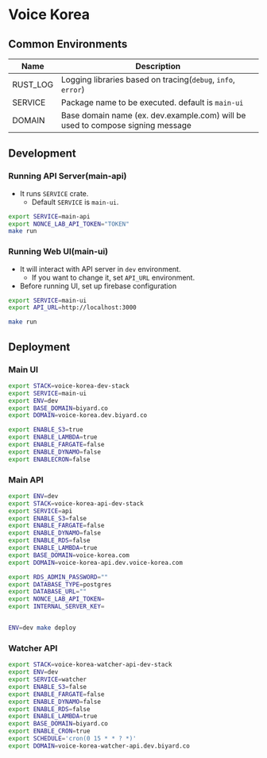 # Voice Korea

## Common Environments
| Name     | Description                                                                    |
|----------|--------------------------------------------------------------------------------|
| RUST_LOG | Logging libraries based on tracing(`debug`, `info`, `error`)                   |
| SERVICE  | Package name to be executed. default is `main-ui`                              |
| DOMAIN   | Base domain name (ex. dev.example.com) will be used to compose signing message |


## Development
### Running API Server(main-api)
- It runs `SERVICE` crate.
  - Default `SERVICE` is `main-ui`.

``` bash
export SERVICE=main-api
export NONCE_LAB_API_TOKEN="TOKEN"
make run
```

### Running Web UI(main-ui)
- It will interact with API server in `dev` environment.
  - If you want to change it, set `API_URL` environment.
- Before running UI, set up firebase configuration

``` bash
export SERVICE=main-ui
export API_URL=http://localhost:3000

make run
```


## Deployment
### Main UI

``` bash
export STACK=voice-korea-dev-stack
export SERVICE=main-ui
export ENV=dev
export BASE_DOMAIN=biyard.co
export DOMAIN=voice-korea.dev.biyard.co

export ENABLE_S3=true
export ENABLE_LAMBDA=true
export ENABLE_FARGATE=false
export ENABLE_DYNAMO=false
export ENABLECRON=false


```

### Main API

``` bash
export ENV=dev
export STACK=voice-korea-api-dev-stack
export SERVICE=api
export ENABLE_S3=false
export ENABLE_FARGATE=false
export ENABLE_DYNAMO=false
export ENABLE_RDS=false
export ENABLE_LAMBDA=true
export BASE_DOMAIN=voice-korea.com
export DOMAIN=voice-korea-api.dev.voice-korea.com

export RDS_ADMIN_PASSWORD=""
export DATABASE_TYPE=postgres
export DATABASE_URL=""
export NONCE_LAB_API_TOKEN=
export INTERNAL_SERVER_KEY=


ENV=dev make deploy
```

### Watcher API

``` bash
export STACK=voice-korea-watcher-api-dev-stack
export ENV=dev
export SERVICE=watcher
export ENABLE_S3=false
export ENABLE_FARGATE=false
export ENABLE_DYNAMO=false
export ENABLE_RDS=false
export ENABLE_LAMBDA=true
export BASE_DOMAIN=biyard.co
export ENABLE_CRON=true
export SCHEDULE='cron(0 15 * * ? *)'
export DOMAIN=voice-korea-watcher-api.dev.biyard.co


```

